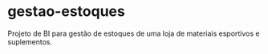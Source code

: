 # gestao-estoques
Projeto de BI para gestão de estoques de uma loja de materiais esportivos e suplementos.
